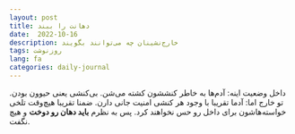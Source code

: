 ```yaml
---
layout: post
title: دهانت را ببند
date:  2022-10-16
description: خارج‌نشینان چه می‌توانند بگویند
tags: روزنوشت
lang: fa
categories: daily-journal
---
```


داخل وضعیت اینه: آدم‌ها به خاطر کنششون کشته می‌شن. بی‌کنشی یعنی حیوون بودن.
تو خارج اما: آدما تقریبا با وجود هر کنشی امنیت جانی دارن. ضمنا تقریبا هیچ‌وقت تلخی خواسته‌هاشون برای داخل رو حس نخواهند کرد.
پس به نظرم **باید دهان رو دوخت** و هیچ نگفت.

